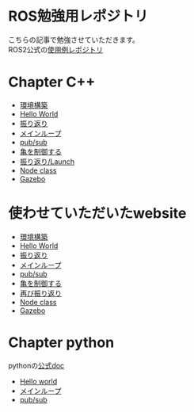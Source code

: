 # ROS勉強用レポジトリ
こちらの記事で勉強させていただきます。  
ROS2公式の[使用例レポジトリ](https://github.com/ros2/examples/)

# Chapter C++
- [環境構築](./doc/chapter1.md)
- [Hello World](./doc/chapter2.md)
- [振り返り](./doc/chapter3.md)
- [メインループ](./doc/chapter4.md)
- [pub/sub](./doc/chapter5.md)
- [亀を制御する](./doc/chapter6.md)
- [振り返り/Launch](./doc/chapter7.md)
- [Node class](./doc/chapter8.md)
- [Gazebo](./doc/chapter9.md)


# 使わせていただいたwebsite
- [環境構築](https://zenn.dev/uchidaryo/articles/ros2-programming-1)
- [Hello World](https://zenn.dev/uchidaryo/articles/ros2-programming-2)
- [振り返り](https://zenn.dev/uchidaryo/articles/ros2-programming-3)
- [メインループ](https://zenn.dev/uchidaryo/articles/ros2-programming-4)
- [pub/sub](https://zenn.dev/uchidaryo/articles/ros2-programming-5)
- [亀を制御する](https://zenn.dev/uchidaryo/articles/ros2-programming-6)
- [再び振り返り](https://zenn.dev/uchidaryo/articles/ros2-programming-7)
- [Node class](https://zenn.dev/uchidaryo/articles/ros2-programming-8)
- [Gazebo](https://zenn.dev/uchidaryo/articles/ros2-programming-9)

 
# Chapter python
pythonの[公式doc](https://docs.ros2.org/foxy/api/rclpy/api/init_shutdown.html)
- [Hello world](./doc/py_chapter2.md)
- [メインループ](./doc/py_chapter4.md)
- [pub/sub](./doc/py_chapter5.md)
